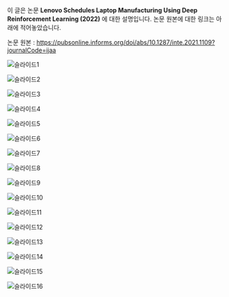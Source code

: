 이 글은 논문 **Lenovo Schedules Laptop Manufacturing Using Deep Reinforcement Learning (2022)** 에 대한 설명입니다. 논문 원본에 대한 링크는 아래에 적어놓았습니다.

논문 원본 : https://pubsonline.informs.org/doi/abs/10.1287/inte.2021.1109?journalCode=ijaa

![슬라이드1](https://user-images.githubusercontent.com/55127182/210740999-cc099290-83d2-49b7-a172-3a2a710d4d5a.PNG)

![슬라이드2](https://user-images.githubusercontent.com/55127182/210741011-03b685a7-9670-42c5-8637-79619114e4bd.PNG)

![슬라이드3](https://user-images.githubusercontent.com/55127182/210741035-005f7d41-3db0-4df1-8f7a-73d9f64f299f.PNG)

![슬라이드4](https://user-images.githubusercontent.com/55127182/210741046-877397c2-6d37-4c77-a3b2-b6640191ef96.PNG)

![슬라이드5](https://user-images.githubusercontent.com/55127182/210741063-24f18a4d-d6ea-4098-8cbc-2bff5cb9b41e.PNG)

![슬라이드6](https://user-images.githubusercontent.com/55127182/210741072-8b9992cc-ee19-4cee-8ca8-9e1a4e4f61fe.PNG)

![슬라이드7](https://user-images.githubusercontent.com/55127182/210741085-d70ad128-46df-4a70-96f1-29264ee1a84a.PNG)

![슬라이드8](https://user-images.githubusercontent.com/55127182/210741093-55ad8af3-8b5b-4091-96f7-135b4dc01aab.PNG)

![슬라이드9](https://user-images.githubusercontent.com/55127182/210741110-afccd5aa-c405-4e7e-9018-aa33d899836c.PNG)

![슬라이드10](https://user-images.githubusercontent.com/55127182/210741125-4ac89a53-bef6-41c0-83d6-30e3b8fd45dc.PNG)

![슬라이드11](https://user-images.githubusercontent.com/55127182/210741144-d06bc079-339a-4315-93a2-40472fff6947.PNG)

![슬라이드12](https://user-images.githubusercontent.com/55127182/210741158-bc446873-0fe2-418d-8f60-05d90ef714fc.PNG)

![슬라이드13](https://user-images.githubusercontent.com/55127182/210741166-b3ba3379-6f47-4e4f-a317-0a3314906260.PNG)

![슬라이드14](https://user-images.githubusercontent.com/55127182/210741174-23376d52-0beb-4e70-ac39-2ba1b681459c.PNG)

![슬라이드15](https://user-images.githubusercontent.com/55127182/210741181-00f5f36c-0c13-4d5d-9497-b41785d1d0b4.PNG)

![슬라이드16](https://user-images.githubusercontent.com/55127182/210741187-6ee53e0b-4bf1-441d-9756-67890376c12e.PNG)
